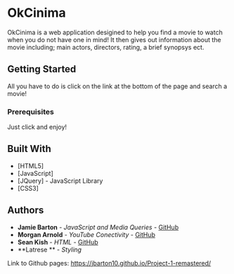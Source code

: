 # OkCinima 

OkCinima is a web application desigined to help you find a movie to watch when you do not have one in mind!  It then gives out information about the movie including; main actors, directors, rating, a brief synopsys ect.


## Getting Started

All you have to do is click on the link at the bottom of the page and search a movie!

### Prerequisites

Just click and enjoy!

## Built With

* [HTML5]
* [JavaScript]
* [JQuery] - JavaScript Library
* [CSS3]


## Authors

* **Jamie Barton** - *JavaScript and Media Queries* - [GitHub](https://github.com/jbarton10)
* **Morgan Arnold** - *YouTube Conectivity* - [GitHub](https://github.com/codesbymo)
* **Sean Kish** - *HTML* - [GitHub](https://github.com/seankish)
* **Latrese ** - *Styling*



Link to Github pages:    https://jbarton10.github.io/Project-1-remastered/
